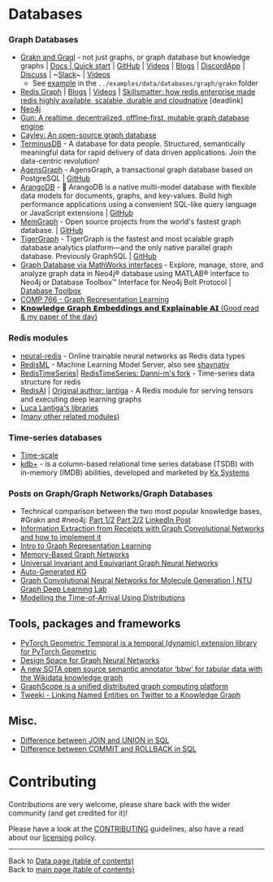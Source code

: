 # Databases

### Graph Databases
- [Grakn and Graql](http://grakn.ai/) - not just graphs, or graph database but knowledge graphs | [Docs | Quick start](https://dev.grakn.ai/docs/general/quickstart) | [GitHub](https://github.com/graknlabs/grakn) | [Videos](https://www.youtube.com/channel/UCtZKw0RFof3x23KqGtW3yDA) | [Blogs](https://blog.grakn.ai/) | [DiscordApp](https://discordapp.com/invite/graknlabs) | [Discuss](https://discuss.grakn.ai/) | ~[Slack](https://grakn.ai/slack)~ | [Videos](https://youtube.com/c/graknlabs)
    + See [example](../examples/data/databases/graph/grakn/README.md) in the `../examples/data/databases/graph/grakn` folder
- [Redis Graph](https://oss.redislabs.com/redisgraph/) | [Blogs](https://blog.grakn.ai/?gi=d6874fc57ebb) | [Videos](https://www.youtube.com/channel/UCtZKw0RFof3x23KqGtW3yDA) | [Skillsmatter: how redis enterprise made redis highly available, scalable, durable and cloudnative](https://skillsmatter.com/skillscasts/11886-how-redis-enterprise-made-redis-highly-available-scalable-durable-and-cloudnative) [deadlink]
- [Neo4j](https://neo4j.com/)
- [Gun: A realtime, decentralized, offline-first, mutable graph database engine](https://github.com/amark/gun)
- [Cayley: An open-source graph database](https://github.com/cayleygraph/cayley)
- [TerminusDB](https://terminusdb.com/) -  A database for data people. Structured, semantically meaningful data for rapid delivery of data driven applications. Join the data-centric revolution!
- [AgensGraph](http://www.agensgraph.org) - AgensGraph, a transactional graph database based on PostgreSQL | [GitHub](https://github.com/bitnine-oss/agensgraph)
- [ArangoDB](https://www.arangodb.com/) - 🥑 ArangoDB is a native multi-model database with flexible data models for documents, graphs, and key-values. Build high performance applications using a convenient SQL-like query language or JavaScript extensions | [GitHub](https://github.com/arangodb/arangodb)
- [MemGraph](https://memgraph.com/) - Open source projects from the world's fastest graph database. | [GitHub](https://github.com/memgraph)
- [TigerGraph](https://www.tigergraph.com/) - TigerGraph is the fastest and most scalable graph database analytics platform—and the only native parallel graph database. Previously GraphSQL | [GitHub](https://github.com/tigergraph)
- [Graph Database via MathWorks interfaces](https://uk.mathworks.com/help/database/graph-database.html) - Explore, manage, store, and analyze graph data in Neo4j® database using MATLAB® interface to Neo4j or Database Toolbox™ Interface for Neo4j Bolt Protocol | [Database Toolbox](https://uk.mathworks.com/products/database.html)
- [COMP 766 - Graph Representation Learning](https://cs.mcgill.ca/~wlh/comp766)
- [𝗞𝗻𝗼𝘄𝗹𝗲𝗱𝗴𝗲 𝗚𝗿𝗮𝗽𝗵 𝗘𝗺𝗯𝗲𝗱𝗱𝗶𝗻𝗴𝘀 𝗮𝗻𝗱 𝗘𝘅𝗽𝗹𝗮𝗶𝗻𝗮𝗯𝗹𝗲 𝗔𝗜 (Good read & my paper of the day)](https://www.linkedin.com/posts/philipvollet_knowledge-graph-embeddings-and-explainable-activity-6662231581974908928-vtKT)

### Redis modules
- [neural-redis](https://github.com/antirez/neural-redis) - Online trainable neural networks as Redis data types
- [RedisML](https://github.com/RedisLabsModules/redisml) -  Machine Learning Model Server, also see [shaynativ](https://github.com/shaynativ)
- [RedisTimeSeries](https://github.com/RedisTimeSeries/RedisTimeSeries)| [RedisTimeSeries: Danni-m's fork](https://github.com/danni-m/redis-timeseries) - Time-series data structure for redis
- [RedisAI](https://github.com/RedisAI/RedisAI) | [Original author: lantiga](https://github.com/lantiga) - A Redis module for serving tensors and executing deep learning graphs
- [Luca Lantiga's libraries](https://libraries.io/github/lantiga)
- [(many other related modules)](https://redis.io/modules)

### Time-series databases
- [Time-scale](https://www.timescale.com/)
- [kdb+](https://en.wikipedia.org/wiki/Kdb%2B) - is a column-based relational time series database (TSDB) with in-memory (IMDB) abilities, developed and marketed by [Kx Systems](https://kx.com/)

### Posts on Graph/Graph Networks/Graph Databases

- Technical comparison between the two most popular knowledge bases, #Grakn and #neo4j: [Part 1/2](https://towardsdatascience.com/neo4j-vs-grakn-part-i-basics-f2fe3511ce88) [Part 2/2](https://towardsdatascience.com/neo4j-vs-grakn-part-ii-semantics-11a0847ae7a2) [LinkedIn Post](https://www.linkedin.com/posts/duygu-altinok-4021389a_neo4j-vs-grakn-part-i-basics-activity-6638014291217793024-pdnV)
- [Information Extraction from Receipts with Graph Convolutional Networks and how to implement it](https://www.linkedin.com/posts/philipvollet_machinelearning-python-dataengineer-activity-6636513160427786240-Bkk1)
- [Intro to Graph Representation Learning](https://www.linkedin.com/posts/montrealai_pytorch-graph-representationlearning-activity-6637936272298033152-MXlA)
- [Memory-Based Graph Networks](https://deepai.org/publication/memory-based-graph-networks)
- [Universal Invariant and Equivariant Graph Neural Networks](https://www.linkedin.com/posts/eric-feuilleaubois-ph-d-43ab0925_universal-invariant-and-equivariant-graph-activity-6636212749133246464-_xqf)
- [Auto-Generated KG](https://www.linkedin.com/posts/bo-li-8503b896_auto-generated-knowledge-graphs-activity-6637543428051828736-jVdT)
- [Graph Convolutional Neural Networks for Molecule Generation | NTU Graph Deep Learning Lab](https://www.linkedin.com/posts/eric-feuilleaubois-ph-d-43ab0925_graph-convolutional-neural-networks-for-molecule-activity-6640244313009737728-IdCP)
- [Modelling the Time-of-Arrival Using Distributions](https://www.inovex.de/blog/time-of-arrival-distributions/)

## Tools, packages and frameworks
- [PyTorch Geometric Temporal is a temporal (dynamic) extension library for PyTorch Geometric](https://github.com/benedekrozemberczki/pytorch_geometric_temporal)
- [Design Space for Graph Neural Networks](https://www.linkedin.com/posts/philipvollet_nlp-pytorch-datascience-activity-6734932885041762304-ohkW)
- [A new SOTA open source semantic annotator ‘bbw’ for tabular data with the Wikidata knowledge graph](https://www.linkedin.com/posts/philipvollet_datascience-machinelearning-wikipedia-activity-6738004505474035712-mxpr)
- [GraphScope is a unified distributed graph computing platform](https://www.linkedin.com/posts/philipvollet_datascience-analytics-bigdata-activity-6793219722117820417-vhSv)
- [Tweeki - Linking Named Entities on Twitter to a Knowledge Graph](https://www.linkedin.com/posts/philipvollet_twitter-data-datascience-activity-6733786978178990080-ZiD3)


## Misc.
- [Difference between JOIN and UNION in SQL](https://www.geeksforgeeks.org/difference-between-join-and-union-in-sql/)
- [Difference between COMMIT and ROLLBACK in SQL](https://www.geeksforgeeks.org/difference-between-commit-and-rollback-in-sql/)

# Contributing

Contributions are very welcome, please share back with the wider community (and get credited for it)!

Please have a look at the [CONTRIBUTING](../CONTRIBUTING.md) guidelines, also have a read about our [licensing](../LICENSE.md) policy.

---

Back to [Data page (table of contents)](README.md)</br>
Back to [main page (table of contents)](../README.md)
